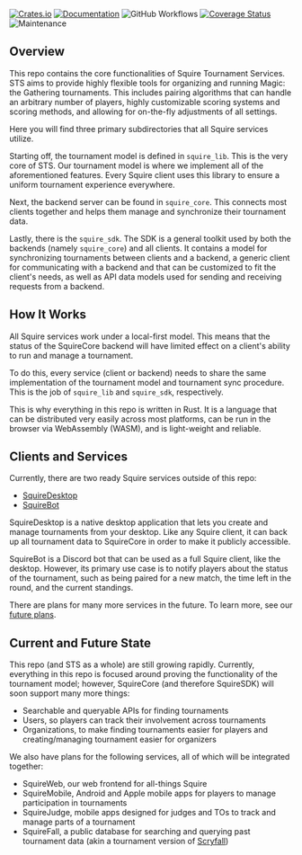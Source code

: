 [![Crates.io](https://img.shields.io/crates/v/squire_core.svg)](https://crates.io/crates/squire_core)
[![Documentation](https://docs.rs/squire_core/badge.svg)](https://docs.rs/squire_core/)
![GitHub Workflows](https://github.com/MonarchDevelopment/SquireCore/actions/workflows/ci.yml/badge.svg)
[![Coverage Status](https://codecov.io/gh/MonarchDevelopment/SquireCore/branch/main/graph/badge.svg)](https://codecov.io/gh/MonarchDevelopment/SquireCore)
![Maintenance](https://img.shields.io/badge/Maintenance-Actively%20Developed-brightgreen.svg)

## Overview
This repo contains the core functionalities of Squire Tournament Services.
STS aims to provide highly flexible tools for organizing and running Magic: the Gathering tournaments.
This includes pairing algorithms that can handle an arbitrary number of players, highly customizable scoring systems and scoring methods, and allowing for on-the-fly adjustments of all settings.

Here you will find three primary subdirectories that all Squire services utilize.

Starting off, the tournament model is defined in `squire_lib`.
This is the very core of STS.
Our tournament model is where we implement all of the aforementioned features.
Every Squire client uses this library to ensure a uniform tournament experience everywhere.

Next, the backend server can be found in `squire_core`.
This connects most clients together and helps them manage and synchronize their tournament data.

Lastly, there is the `squire_sdk`.
The SDK is a general toolkit used by both the backends (namely `squire_core`) and all clients.
It contains a model for synchronizing tournaments between clients and a backend, a generic client for communicating with a backend and that can be customized to fit the client's needs, as well as API data models used for sending and receiving requests from a backend.


## How It Works
All Squire services work under a local-first model.
This means that the status of the SquireCore backend will have limited effect on a client's ability to run and manage a tournament.

To do this, every service (client or backend) needs to share the same implementation of the tournament model and tournament sync procedure.
This is the job of `squire_lib` and `squire_sdk`, respectively.

This is why everything in this repo is written in Rust.
It is a language that can be distributed very easily across most platforms, can be run in the browser via WebAssembly (WASM), and is light-weight and reliable.


## Clients and Services
Currently, there are two ready Squire services outside of this repo:
 - [SquireDesktop](https://github.com/MonarchDevelopment/SquireDesktop)
 - [SquireBot](https://github.com/MonarchDevelopment/SquireBot)

SquireDesktop is a native desktop application that lets you create and manage tournaments from your desktop.
Like any Squire client, it can back up all tournament data to SquireCore in order to make it publicly accessible.

SquireBot is a Discord bot that can be used as a full Squire client, like the desktop.
However, its primary use case is to notify players about the status of the tournament, such as being paired for a new match, the time left in the round, and the current standings.

There are plans for many more services in the future.
To learn more, see our [future plans](##Current-and-Future-State).


## Current and Future State
This repo (and STS as a whole) are still growing rapidly.
Currently, everything in this repo is focused around proving the functionality of the tournament model; however, SquireCore (and therefore SquireSDK) will soon support many more things:
 - Searchable and queryable APIs for finding tournaments
 - Users, so players can track their involvement across tournaments
 - Organizations, to make finding tournaments easier for players and creating/managing tournament easier for organizers

 We also have plans for the following services, all of which will be integrated together:
  - SquireWeb, our web frontend for all-things Squire
  - SquireMobile, Android and Apple mobile apps for players to manage participation in tournaments
  - SquireJudge, mobile apps designed for judges and TOs to track and manage parts of a tournament
  - SquireFall, a public database for searching and querying past tournament data (akin a tournament version of [Scryfall]([Scryfall](https://scryfall.com/advanced)))
